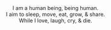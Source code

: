 <div align="center">
I am a human being, being human.<br>
I aim to sleep, move, eat, grow, & share.<br>
While I love, laugh, cry, & die.
</div>
